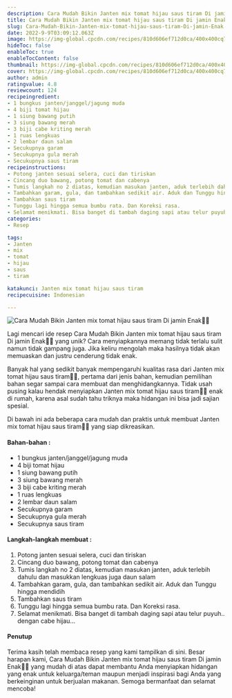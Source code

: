 ```yaml
---
description: Cara Mudah Bikin Janten mix tomat hijau saus tiram Di jamin Enak"
title: Cara Mudah Bikin Janten mix tomat hijau saus tiram Di jamin Enak
slug: Cara-Mudah-Bikin-Janten-mix-tomat-hijau-saus-tiram-Di-jamin-Enak
date: 2022-9-9T03:09:12.063Z
image: https://img-global.cpcdn.com/recipes/810d606ef712d0ca/400x400cq70/photo.jpg
hideToc: false
enableToc: true
enableTocContent: false
thumbnail: https://img-global.cpcdn.com/recipes/810d606ef712d0ca/400x400cq70/photo.jpg
cover: https://img-global.cpcdn.com/recipes/810d606ef712d0ca/400x400cq70/photo.jpg
author: admin
ratingvalue: 4.8
reviewcount: 124
recipeingredient:
- 1 bungkus janten/janggel/jagung muda
- 4 biji tomat hijau
- 1 siung bawang putih
- 3 siung bawang merah
- 3 biji cabe kriting merah
- 1 ruas lengkuas
- 2 lembar daun salam
- Secukupnya garam
- Secukupnya gula merah
- Secukupnya saus tiram
recipeinstructions:
- Potong janten sesuai selera, cuci dan tiriskan
- Cincang duo bawang, potong tomat dan cabenya
- Tumis langkah no 2 diatas, kemudian masukan janten, aduk terlebih dahulu dan masukkan lengkuas juga daun salam
- Tambahkan garam, gula, dan tambahkan sedikit air. Aduk dan Tunggu hingga mendidih
- Tambahkan saus tiram
- Tunggu lagi hingga semua bumbu rata. Dan Koreksi rasa.
- Selamat menikmati. Bisa banget di tambah daging sapi atau telur puyuh.. dengan cabe hijau...
categories:
- Resep

tags:
- Janten
- mix
- tomat
- hijau
- saus
- tiram

katakunci: Janten mix tomat hijau saus tiram
recipecuisine: Indonesian

---
```


![Cara Mudah Bikin Janten mix tomat hijau saus tiram Di jamin Enak👩‍🍳](https://img-global.cpcdn.com/recipes/810d606ef712d0ca/400x400cq70/photo.jpg)

Lagi mencari ide resep Cara Mudah Bikin Janten mix tomat hijau saus tiram Di jamin Enak👩‍🍳 yang unik? Cara menyiapkannya memang tidak terlalu sulit namun tidak gampang juga. Jika keliru mengolah maka hasilnya tidak akan memuaskan dan justru cenderung tidak enak.

Banyak hal yang sedikit banyak mempengaruhi kualitas rasa dari Janten mix tomat hijau saus tiram👩‍🍳, pertama dari jenis bahan, kemudian pemilihan bahan segar sampai cara membuat dan menghidangkannya. Tidak usah pusing kalau hendak menyiapkan Janten mix tomat hijau saus tiram👩‍🍳 enak di rumah, karena asal sudah tahu triknya maka hidangan ini bisa jadi sajian spesial.

Di bawah ini ada beberapa cara mudah dan praktis untuk membuat Janten mix tomat hijau saus tiram👩‍🍳 yang siap dikreasikan.

<!--inarticleads1-->

#### Bahan-bahan :

- 1 bungkus janten/janggel/jagung muda
- 4 biji tomat hijau
- 1 siung bawang putih
- 3 siung bawang merah
- 3 biji cabe kriting merah
- 1 ruas lengkuas
- 2 lembar daun salam
- Secukupnya garam
- Secukupnya gula merah
- Secukupnya saus tiram

<!--inarticleads2-->

#### Langkah-langkah membuat :

1. Potong janten sesuai selera, cuci dan tiriskan
1. Cincang duo bawang, potong tomat dan cabenya
1. Tumis langkah no 2 diatas, kemudian masukan janten, aduk terlebih dahulu dan masukkan lengkuas juga daun salam
1. Tambahkan garam, gula, dan tambahkan sedikit air. Aduk dan Tunggu hingga mendidih
1. Tambahkan saus tiram
1. Tunggu lagi hingga semua bumbu rata. Dan Koreksi rasa.
1. Selamat menikmati. Bisa banget di tambah daging sapi atau telur puyuh.. dengan cabe hijau...

#### Penutup

Terima kasih telah membaca resep yang kami tampilkan di sini. Besar harapan kami, Cara Mudah Bikin Janten mix tomat hijau saus tiram Di jamin Enak👩‍🍳 yang mudah di atas dapat membantu Anda menyiapkan hidangan yang enak untuk keluarga/teman maupun menjadi inspirasi bagi Anda yang berkeinginan untuk berjualan makanan. Semoga bermanfaat dan selamat mencoba!
